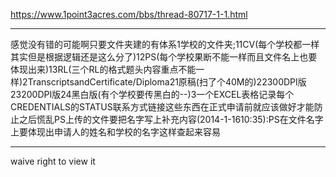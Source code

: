 https://www.1point3acres.com/bbs/thread-80717-1-1.html

***

感觉没有错的可能啊只要文件夹建的有体系1学校的文件夹;11CV(每个学校都一样其实但是根据逻辑还是这么分了)12PS(每个学校果断不能一样而且文件名上也要体现出来)13RL(三个RL的格式题头内容重点不能一样)2TranscriptsandCertificate/Diploma21原稿(扫了个40M的)22300DPI版23200DPI版24黑白版(有个学校要传黑白的--)3一个EXCEL表格记录每个CREDENTIALS的STATUS联系方式链接这些东西在正式申请前就应该做好才能防止之后慌乱PS上传的文件要把名字写上补充内容(2014-1-1610:35):PS在文件名字上要体现出申请人的姓名和学校的名字这样查起来容易

***

waive right to view it

